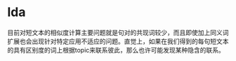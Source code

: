 lda
===
目前对短文本的相似度计算主要问题就是句对的共现词较少，而且即使加上同义词扩展也会出现针对特定应用不适应的问题。直觉上，如果在我们得到的每句短文本的具有区别度的词上根据topic来联系彼此，那么也许可能发现某种隐含的联系。